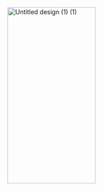 <img src="https://user-images.githubusercontent.com/56077514/194417858-d9493bf5-2900-4133-9c0f-11b3b10d502f.png" alt="Untitled design (1) (1)" style="width: 200px; height:400px">
